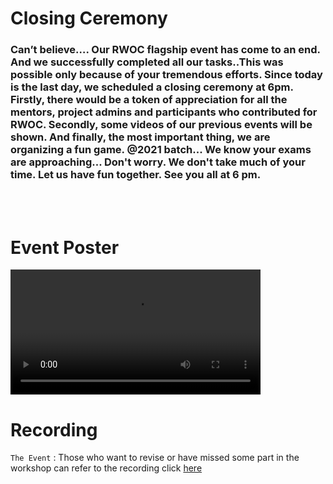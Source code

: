 
<h1>Closing Ceremony</h1>
<h3>Can’t believe…. Our RWOC flagship event has come to an end.
And we successfully completed all our tasks..This was possible only because of your tremendous efforts.
Since today is the last day, we scheduled a closing ceremony at 6pm. 
 Firstly, there would be a token of appreciation for all the mentors, project admins and participants who contributed for RWOC.
Secondly, some videos of our previous events will be shown. And finally, the most important thing, we are organizing a fun game.
@2021 batch... We know your exams are approaching... Don't worry. We don't take much of your time. Let us have fun together. 
See you all at 6 pm.
</h3>

<br>
<br>

# Event Poster

<video src="poster.mp4" alt="poster" style="width:400px;"></video>

# Recording

`The Event` : 
Those who want to revise or have missed some part in the workshop can refer to the recording click [here](https://drive.google.com/file/d/1LlZYSw2qG8iH3biKdxsnszGFCrH9NDWc/view?usp=sharing)